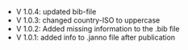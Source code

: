 - V 1.0.4: updated bib-file
- V 1.0.3: changed country-ISO to uppercase
- V 1.0.2: Added missing information to the .bib file
- V 1.0.1: added info to .janno file after publication
